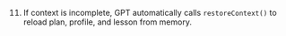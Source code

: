 11. If context is incomplete, GPT automatically calls `restoreContext()` to reload plan, profile, and lesson from memory.
